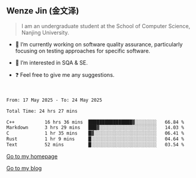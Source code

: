 ## Wenze Jin (金文泽)

> I am an undergraduate student at the School of Computer Science, Nanjing University.

- 🔭 I’m currently working on software quality assurance, particularly focusing on testing approaches for specific software.
  
- 🌱 I’m interested in SQA & SE.
  
- ❓ Feel free to give me any suggestions.  

<br>  

<!--START_SECTION:waka-->

```txt
From: 17 May 2025 - To: 24 May 2025

Total Time: 24 hrs 27 mins

C++           16 hrs 36 mins  ████████████████▓░░░░░░░░   66.84 %
Markdown      3 hrs 29 mins   ███▓░░░░░░░░░░░░░░░░░░░░░   14.03 %
C             1 hr 35 mins    █▓░░░░░░░░░░░░░░░░░░░░░░░   06.41 %
Rust          1 hr 9 mins     █░░░░░░░░░░░░░░░░░░░░░░░░   04.64 %
Text          52 mins         █░░░░░░░░░░░░░░░░░░░░░░░░   03.54 %
```

<!--END_SECTION:waka-->

[Go to my homepage](https://wenzejin.github.io)

[Go to my blog](https://wenzejin.notion.site/Wenze-Jin-s-Blog-1635e9fa7b6d80b3adcedfacc74aa717?pvs=4)
